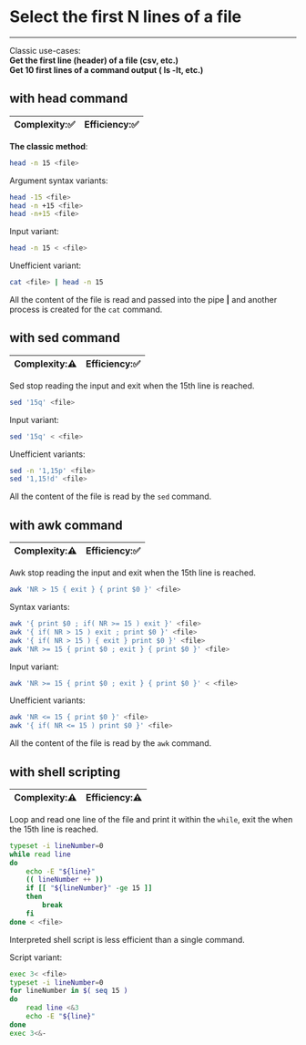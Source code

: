 # Select the first N lines of a file
***
Classic use-cases:  
**Get the first line (header) of a file (csv, etc.)**  
**Get 10 first lines of a command output ( ls -lt, etc.)**

## with head command
| Complexity::white_check_mark: | Efficiency::white_check_mark: |
| ---------- | ---------- |
**The classic method**:
```bash
head -n 15 <file>
```
Argument syntax variants:
```bash
head -15 <file>
head -n +15 <file>
head -n+15 <file>
```
Input variant:
```bash
head -n 15 < <file>
```

Unefficient variant:
```bash
cat <file> | head -n 15
```
All the content of the file is read and passed into the pipe **|** and another process is created for the `cat` command.

## with sed command
| Complexity::warning: | Efficiency::white_check_mark: |
| ---------- | ---------- |
Sed stop reading the input and exit when the 15th line is reached.
```bash
sed '15q' <file>
```
Input variant:
```bash
sed '15q' < <file>
```
Unefficient variants:
```bash
sed -n '1,15p' <file>
sed '1,15!d' <file>
```
All the content of the file is read by the `sed` command.

## with awk command
| Complexity::warning: | Efficiency::white_check_mark: |
| ---------- | ---------- |
Awk stop reading the input and exit when the 15th line is reached.
```bash
awk 'NR > 15 { exit } { print $0 }' <file>
```
Syntax variants:
```bash
awk '{ print $0 ; if( NR >= 15 ) exit }' <file>
awk '{ if( NR > 15 ) exit ; print $0 }' <file>
awk '{ if( NR > 15 ) { exit } print $0 }' <file>
awk 'NR >= 15 { print $0 ; exit } { print $0 }' <file>
```
Input variant:
```bash
awk 'NR >= 15 { print $0 ; exit } { print $0 }' < <file>
```
Unefficient variants:
```bash
awk 'NR <= 15 { print $0 }' <file>
awk '{ if( NR <= 15 ) print $0 }' <file>
```
All the content of the file is read by the `awk` command.

## with shell scripting
| Complexity::warning: | Efficiency::warning: |
| ---------- | ---------- |

Loop and read one line of the file and print it within the `while`, exit the when the 15th line is reached.
```bash
typeset -i lineNumber=0
while read line
do
	echo -E "${line}"
	(( lineNumber ++ ))
	if [[ "${lineNumber}" -ge 15 ]]
	then
		break
	fi
done < <file>
```
Interpreted shell script is less efficient than a single command.

Script variant:
```bash
exec 3< <file>
typeset -i lineNumber=0
for lineNumber in $( seq 15 )
do
    read line <&3
    echo -E "${line}"
done
exec 3<&-
```
